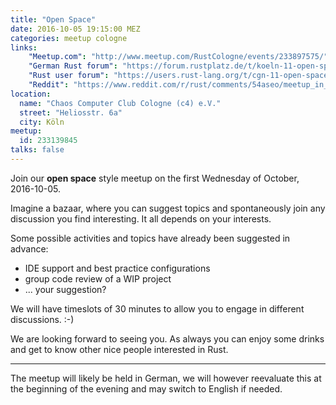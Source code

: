 ```yaml
---
title: "Open Space"
date: 2016-10-05 19:15:00 MEZ
categories: meetup cologne
links:
    "Meetup.com": "http://www.meetup.com/RustCologne/events/233897575/"
    "German Rust forum": "https://forum.rustplatz.de/t/koeln-11-open-space-rust-treffen-wednesday-2016-10-05/173"
    "Rust user forum": "https://users.rust-lang.org/t/cgn-11-open-space-rust-meetup-wednesday-2016-10-05/7394"
    "Reddit": "https://www.reddit.com/r/rust/comments/54aseo/meetup_in_cologne_wednesday_oct_5th_2016_at_715pm/"
location:
  name: "Chaos Computer Club Cologne (c4) e.V."
  street: "Heliosstr. 6a"
  city: Köln
meetup:
  id: 233139845
talks: false
---
```

Join our **open space** style meetup on the first Wednesday of October, 2016-10-05.

Imagine a bazaar, where you can suggest topics and spontaneously join any discussion you find interesting. It all depends on your interests.

Some possible activities and topics have already been suggested in advance:

* IDE support and best practice configurations
* group code review of a WIP project
* ... your suggestion?

We will have timeslots of 30 minutes to allow you to engage in different discussions. :-)
 
We are looking forward to seeing you. As always you can enjoy some drinks and get to know other nice people interested in Rust.

---

The meetup will likely be held in German, we will however reevaluate this at the beginning of the evening and may switch to English if needed.
